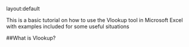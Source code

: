 layout:default

This is a basic tutorial on how to use the Vlookup tool in Microsoft Excel with examples included for some useful situations

##What is Vlookup?


